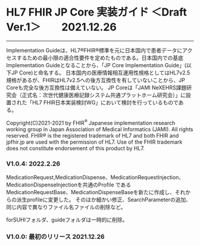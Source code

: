 # HL7 FHIR JP Core 実装ガイド ＜Draft Ver.1＞　　2021.12.26

---
Implementation Guideは、HL7®FHIR®標準を元に日本国内で患者データにアクセスするための最小限の適合性要件を定めたものである。日本国内での基底Implementation Guideとなることから、「JP Core Implementation Guide」(以下JP Core)と命名する。
日本国内の医療情報相互運用性規格としてはHL7v2.5規格があるが、FHIRはHL7v2.5への後方互換性を有していないことから、JP Coreも完全な後方互換性は備えていない。
JP Coreは「JAMI NeXEHRS課題研究会（正式名：次世代健康医療記録システム共通プラットホーム研究会）」に設置された「HL7 FHIR日本実装検討WG」において検討を行っているものである。


Copyright(C)2021-2021 by FHIR<sup>&reg;</sup> Japanese implementation research working group in Japan Association of Medical Informatics (JAMI). All rights reserved.
FHIR® is the registered trademark of HL7 and both FHIR and jpfhir.jp are used with the permission of HL7. Use of the FHIR trademark does not constitute endorsement of this product by HL7.

### V1.0.4:  2022.2.26
MedicationRequest,MedicationDispense、MedicationRequestInjection、MedicationDispenseInjectionを共通のProfile であるMedicationRequestBase、MedicationDispenseBaseを新たに作成し、それからの派生profileに変更した。
そのほか細かい修正、SearchParameterの追加、同じ内容で異なりファイル名ファイルの削除など。

forSUHIフォルダ、guideフォルダは一時的に削除。
### V1.0.0:   最初のリリース 2021.12.26
